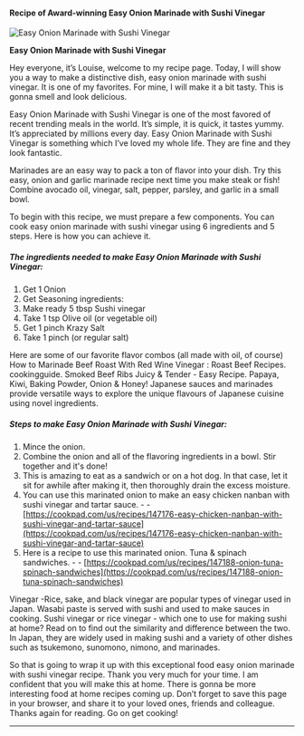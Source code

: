             

#### Recipe of Award-winning Easy Onion Marinade with Sushi Vinegar

![Easy Onion Marinade with Sushi Vinegar](https://img-global.cpcdn.com/recipes/5453326557642752/751x532cq70/easy-onion-marinade-with-sushi-vinegar-recipe-main-photo.jpg)

**Easy Onion Marinade with Sushi Vinegar**

Hey everyone, it’s Louise, welcome to my recipe page. Today, I will show you a way to make a distinctive dish, easy onion marinade with sushi vinegar. It is one of my favorites. For mine, I will make it a bit tasty. This is gonna smell and look delicious.

Easy Onion Marinade with Sushi Vinegar is one of the most favored of recent trending meals in the world. It’s simple, it is quick, it tastes yummy. It’s appreciated by millions every day. Easy Onion Marinade with Sushi Vinegar is something which I’ve loved my whole life. They are fine and they look fantastic.

Marinades are an easy way to pack a ton of flavor into your dish. Try this easy, onion and garlic marinade recipe next time you make steak or fish! Combine avocado oil, vinegar, salt, pepper, parsley, and garlic in a small bowl.

To begin with this recipe, we must prepare a few components. You can cook easy onion marinade with sushi vinegar using 6 ingredients and 5 steps. Here is how you can achieve it.

##### The ingredients needed to make Easy Onion Marinade with Sushi Vinegar:

1.  Get 1 Onion
2.  Get Seasoning ingredients:
3.  Make ready 5 tbsp Sushi vinegar
4.  Take 1 tsp Olive oil (or vegetable oil)
5.  Get 1 pinch Krazy Salt
6.  Take 1 pinch (or regular salt)

Here are some of our favorite flavor combos (all made with oil, of course) How to Marinade Beef Roast With Red Wine Vinegar : Roast Beef Recipes. cookingguide. Smoked Beef Ribs Juicy & Tender - Easy Recipe. Papaya, Kiwi, Baking Powder, Onion & Honey! Japanese sauces and marinades provide versatile ways to explore the unique flavours of Japanese cuisine using novel ingredients.

##### Steps to make Easy Onion Marinade with Sushi Vinegar:

1.  Mince the onion.
2.  Combine the onion and all of the flavoring ingredients in a bowl. Stir together and it's done!
3.  This is amazing to eat as a sandwich or on a hot dog. In that case, let it sit for awhile after making it, then thoroughly drain the excess moisture.
4.  You can use this marinated onion to make an easy chicken nanban with sushi vinegar and tartar sauce. - - [https://cookpad.com/us/recipes/147176-easy-chicken-nanban-with-sushi-vinegar-and-tartar-sauce](https://cookpad.com/us/recipes/147176-easy-chicken-nanban-with-sushi-vinegar-and-tartar-sauce)
5.  Here is a recipe to use this marinated onion. Tuna & spinach sandwiches. - - [https://cookpad.com/us/recipes/147188-onion-tuna-spinach-sandwiches](https://cookpad.com/us/recipes/147188-onion-tuna-spinach-sandwiches)

Vinegar -Rice, sake, and black vinegar are popular types of vinegar used in Japan. Wasabi paste is served with sushi and used to make sauces in cooking. Sushi vinegar or rice vinegar - which one to use for making sushi at home? Read on to find out the similarity and difference between the two. In Japan, they are widely used in making sushi and a variety of other dishes such as tsukemono, sunomono, nimono, and marinades.

So that is going to wrap it up with this exceptional food easy onion marinade with sushi vinegar recipe. Thank you very much for your time. I am confident that you will make this at home. There is gonna be more interesting food at home recipes coming up. Don’t forget to save this page in your browser, and share it to your loved ones, friends and colleague. Thanks again for reading. Go on get cooking!

* * *